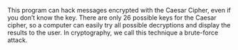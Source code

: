 This program can hack messages encrypted with the Caesar Cipher, even if you don’t know the key.
There are only 26 possible keys for the Caesar cipher, so a computer can easily try all possible decryptions and display the results to the user. In cryptography, we call this technique a brute-force attack.